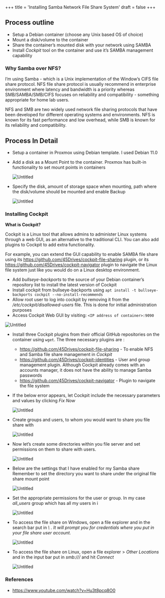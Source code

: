 +++
title = 'Installing Samba Network File Share System'
draft = false
+++



## Process outline

- Setup a Debian container (choose any Unix based OS of choice)
- Mount a disk/volume to the container
- Share the container’s mounted disk with your network using SAMBA
- Install *Cockpit* tool on the container and use it’s SAMBA management capability

### **Why Samba over NFS?**

**<rewrite below in more detail why you preferred SAMBA over NFS>**

I’m using Samba - which is a Unix implementation of the Window’s CIFS file share protocol. NFS file share protocol is usually recommend in enterprise environment where latency and bandwidth is a priority whereas SMB/SAMBA/SMB/CIFS focuses on reliability and compatibility - something appropriate for home lab users.

NFS and SMB are two widely used network file sharing protocols that have been developed for different operating systems and environments. NFS is known for its fast performance and low overhead, while SMB is known for its reliability and compatibility.

## Process In Detail

- Setup a container in Proxmox using Debian template. I used Debian 11.0
- Add a disk as a Mount Point to the container. Proxmox has built-in functionality to set mount points in containers
    
    ![Untitled](https://johith.notion.site/image/https%3A%2F%2Fprod-files-secure.s3.us-west-2.amazonaws.com%2F35060c7e-3917-4cd6-a745-937d3114d009%2F62bf9bb8-1885-4820-8c89-d83a0b5d21e3%2FUntitled.png?table=block&id=e4417c6a-3aaf-48ed-910a-26cc392a4664&spaceId=35060c7e-3917-4cd6-a745-937d3114d009&width=2000&userId=&cache=v2)
    
- Specify the disk, amount of storage space when mounting, path where the disk/volume should be mounted and enable Backup
    
    ![Untitled](https://johith.notion.site/image/https%3A%2F%2Fprod-files-secure.s3.us-west-2.amazonaws.com%2F35060c7e-3917-4cd6-a745-937d3114d009%2Fadc4be8d-5066-4539-8d0c-5b9f54c73673%2FUntitled.png?table=block&id=321a07fb-214d-432b-8383-56d0f494caee&spaceId=35060c7e-3917-4cd6-a745-937d3114d009&width=1440&userId=&cache=v2)
    

### Installing Cockpit

**What is Cockpit?**

Cockpit is a Linux tool that allows admins to administer Linux systems through a web GUI, as an alternative to the traditional CLI. You can also add plugins to Cockpit to add extra functionality.

For example, you can extend the GUI capability to enable SAMBA file share using its https://github.com/45Drives/cockpit-file-sharing plugin, or its https://github.com/45Drives/cockpit-navigator plugin to navigate the Linux file system just like you would do on a Linux desktop environment.

- Add *bullseye-backports* to the source of your Debian container’s repository list to install the latest version of Cockpit
- Install cockpit from bullseye-backports using `apt install -t bullseye-backports cockpit --no-install-recommends`
- Allow root user to log into cockpit by removing it from the */etc/cockpit/disallowed-users* file. This is done for initial administration purposes
- Access Cockpit Web GUI by visiting: `<IP address of container>:9090`

![Untitled](https://johith.notion.site/image/https%3A%2F%2Fprod-files-secure.s3.us-west-2.amazonaws.com%2F35060c7e-3917-4cd6-a745-937d3114d009%2F4b4b4e76-59b9-440e-a993-3dc603c21706%2FUntitled.png?table=block&id=a9b6f8a6-4a01-424e-8df2-9bf5dc24c64f&spaceId=35060c7e-3917-4cd6-a745-937d3114d009&width=1250&userId=&cache=v2)

- Install three Cockpit plugins from their official GitHub repositories on the container using `wget`. The three necessary plugins are :
    - https://github.com/45Drives/cockpit-file-sharing - To enable NFS and Samba file share management in *Cockpit*
    - https://github.com/45Drives/cockpit-identities - User and group management plugin. Although Cockpit already comes with an accounts manager, it does not have the ability to manage Samba passwords
    - https://github.com/45Drives/cockpit-navigator - Plugin to navigate the file system
- If the below error appears, let Cockpit include the necessary parameters and values by clicking *Fix Now*
    
    ![Untitled](https://johith.notion.site/image/https%3A%2F%2Fprod-files-secure.s3.us-west-2.amazonaws.com%2F35060c7e-3917-4cd6-a745-937d3114d009%2F4288ef07-11b5-4f44-a58a-eb45d0a07c23%2FUntitled.png?table=block&id=73b658f7-4aee-4e0b-9f5c-13293f1bba5a&spaceId=35060c7e-3917-4cd6-a745-937d3114d009&width=1060&userId=&cache=v2)
    
- Create groups and users, to whom you would want to share you file share with
    
    ![Untitled](https://johith.notion.site/image/https%3A%2F%2Fprod-files-secure.s3.us-west-2.amazonaws.com%2F35060c7e-3917-4cd6-a745-937d3114d009%2F3228ecb4-b774-44f9-b1cf-6f4a6d4540a7%2FUntitled.png?table=block&id=37e27ec0-dc48-4ff5-a6f1-6a39e1472042&spaceId=35060c7e-3917-4cd6-a745-937d3114d009&width=2000&userId=&cache=v2)
    
- Now let’s create some directories within you file server and set permissions on them to share with users.
    
    ![Untitled](https://johith.notion.site/image/https%3A%2F%2Fprod-files-secure.s3.us-west-2.amazonaws.com%2F35060c7e-3917-4cd6-a745-937d3114d009%2F570faa62-310c-4fb9-9b4c-a2e00231835b%2FUntitled.png?table=block&id=32c66e12-be67-41ce-8be7-f2c1572ac014&spaceId=35060c7e-3917-4cd6-a745-937d3114d009&width=2000&userId=&cache=v2)
    
- Below are the settings that I have enabled for my Samba share
Remember to set the directory you want to share under the original file share mount point
    
    ![Untitled](https://johith.notion.site/image/https%3A%2F%2Fprod-files-secure.s3.us-west-2.amazonaws.com%2F35060c7e-3917-4cd6-a745-937d3114d009%2Fe7e400db-976c-429b-ab33-0c2c18d4b636%2FUntitled.png?table=block&id=af658cf3-3779-4cf2-965a-83648e6b5323&spaceId=35060c7e-3917-4cd6-a745-937d3114d009&width=960&userId=&cache=v2)
    
- Set the appropriate permissions for the user or group. In my case *all_users* group which has all my users in i
    
    ![Untitled](https://johith.notion.site/image/https%3A%2F%2Fprod-files-secure.s3.us-west-2.amazonaws.com%2F35060c7e-3917-4cd6-a745-937d3114d009%2F67cb4b6c-220a-424d-9f72-aa1fc4e4ee35%2FUntitled.png?table=block&id=2efdb278-dc43-4a16-b1e3-e0a73dd2ed61&spaceId=35060c7e-3917-4cd6-a745-937d3114d009&width=1150&userId=&cache=v2)
    
- To access the file share on Windows, open a file explorer and in the search bar put in *\\<IP address of the file share> . It will prompt you for credentials where you put in your file share user account.*
    
    ![Untitled](https://johith.notion.site/image/https%3A%2F%2Fprod-files-secure.s3.us-west-2.amazonaws.com%2F35060c7e-3917-4cd6-a745-937d3114d009%2F0824633b-d35a-4f50-bb56-e4a0996f2b6b%2FUntitled.png?table=block&id=8a43a28d-7ba0-4a74-bb66-f93269d0cb78&spaceId=35060c7e-3917-4cd6-a745-937d3114d009&width=2000&userId=&cache=v2)
    
- To access the file share on Linux, open a file explorer > *Other Locations* and in the input bar put in *smb://<IP address of the file share>/* and hit *Connect*
    
    ![Untitled](https://johith.notion.site/image/https%3A%2F%2Fprod-files-secure.s3.us-west-2.amazonaws.com%2F35060c7e-3917-4cd6-a745-937d3114d009%2Fee13c121-eb11-4b72-8b71-cb9eda36e4f2%2FUntitled.png?table=block&id=879b5f12-e4f3-48fb-923a-58ec4a1edc49&spaceId=35060c7e-3917-4cd6-a745-937d3114d009&width=1790&userId=&cache=v2)
    

### References

- https://www.youtube.com/watch?v=Hu3t8pcq8O0
